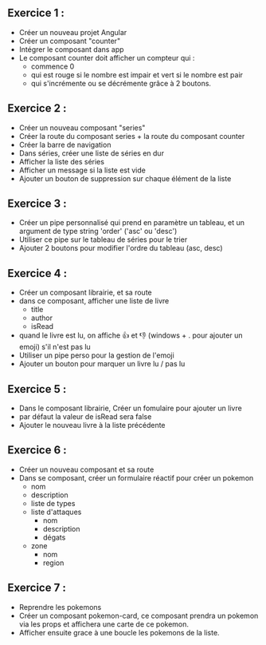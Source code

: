 ## Exercice 1 :

- Créer un nouveau projet Angular
- Créer un composant "counter"
- Intégrer le composant dans app
- Le composant counter doit afficher un compteur qui :
    - commence 0
    - qui est rouge si le nombre est impair et vert si le nombre est pair
    - qui s'incrémente ou se décrémente grâce à 2 boutons.

## Exercice 2 :

- Créer un nouveau composant "series"
- Créer la route du composant series + la route du composant counter
- Créer la barre de navigation
- Dans séries, créer une liste de séries en dur
- Afficher la liste des séries
- Afficher un message si la liste est vide
- Ajouter un bouton de suppression sur chaque élément de la liste

## Exercice 3 :

- Créer un pipe personnalisé qui prend en paramètre un tableau, et un argument de type string 'order' ('asc' ou 'desc')
- Utiliser ce pipe sur le tableau de séries pour le trier
- Ajouter 2 boutons pour modifier l'ordre du tableau (asc, desc)

## Exercice 4 :

- Créer un composant librairie, et sa route
- dans ce composant, afficher une liste de livre
    - title
    - author
    - isRead
- quand le livre est lu, on affiche 👍 et 👎 (windows + . pour ajouter un emoji) s'il n'est pas lu
- Utiliser un pipe perso pour la gestion de l'emoji
- Ajouter un bouton pour marquer un livre lu / pas lu

## Exercice 5 :

- Dans le composant librairie, Créer un fomulaire pour ajouter un livre
- par défaut la valeur de isRead sera false
- Ajouter le nouveau livre à la liste précédente

## Exercice 6 :

- Créer un nouveau composant et sa route
- Dans se composant, créer un formulaire réactif pour créer un pokemon
    - nom
    - description
    - liste de types
    - liste d'attaques
        - nom
        - description
        - dégats
    - zone
        - nom
        - region

## Exercice 7 :

- Reprendre les pokemons
- Créer un composant pokemon-card, ce composant prendra un pokemon via les props et affichera une carte de ce pokemon.
- Afficher ensuite grace à une boucle les pokemons de la liste.
